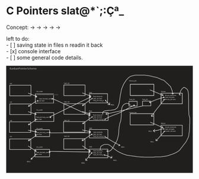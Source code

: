 # C Pointers slat@*`;:Çª_

Concept: -> -> -> -> ->

left to do:<br/>
	- [ ] saving state in files n readin it back<br/>
	- [x]  console interface<br/>
	- [ ] some general code details.<br/>

![birch](./assets/scheme.png)
